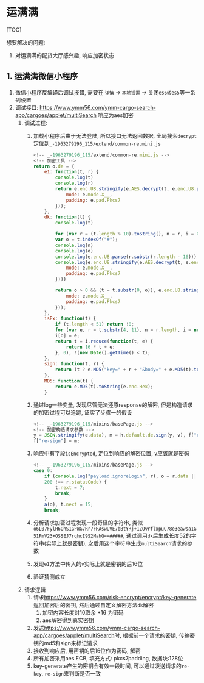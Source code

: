 # 运满满

[TOC]

想要解决的问题:

1. 对运满满的配货大厅感兴趣, 响应加密状态

## 1. 运满满微信小程序

1. 微信小程序反编译后调试报错, 需要在 `详情` -> `本地设置` -> 关闭`es6转es5`等一系列设置
2. 调试接口: <https://www.ymm56.com/ymm-cargo-search-app/cargoes/applet/multiSearch> 响应为aes加密
    1. 调试过程:
        1. 加载小程序后由于无法登陆, 所以接口无法返回数据, 全局搜索`decrypt`定位到`_-1963279196_115/extend/common-re.mini.js`

            ```js
            <!-- _-1963279196_115/extend/common-re.mini.js -->
            <!-- 加密工具 -->
            return o.de = {
                e1: function(t, r) {
                    console.log(t)
                    console.log(r)
                    return e.enc.U8.stringify(e.AES.decrypt(t, e.enc.U8.parse(r.substr(r.length - 16)), {
                        mode: e.mode.X__,
                        padding: e.pad.Pkcs7
                    }));
                },
                dk: function(t) {
                    console.log(t)

                    for (var r = (t.length % 10).toString(), n = r, i = 0; i < 15; i++) n += r;
                    var o = t.indexOf("#");
                    console.log(n)
                    console.log(o)
                    console.log(e.enc.U8.parse(r.substr(r.length - 16)))
                    console.log(e.enc.U8.stringify(e.AES.decrypt(t, e.enc.U8.parse(n), {
                        mode: e.mode.X__,
                        padding: e.pad.Pkcs7
                    })))

                    return o > 0 && (t = t.substr(0, o)), e.enc.U8.stringify(e.AES.decrypt(t, e.enc.U8.parse(n), {
                        mode: e.mode.X__,
                        padding: e.pad.Pkcs7
                    }));
                },
                isEx: function(t) {
                    if (t.length < 51) return !0;
                    for (var e, r = t.substr(4, 11), n = r.length, i = new Array(n), o = 0; o < n; o++) (e = r.charCodeAt(o)) >= 48 && e < 58 ? e -= 48 : e = (223 & e) - 65 + 10, 
                    i[o] = e;
                    return t = i.reduce(function(t, e) {
                        return 16 * t + e;
                    }, 0), !(new Date().getTime() < t);
                },
                sign: function(t, r) {
                    return (t ? e.MD5("key=" + r + "&body=" + e.MD5(t).toString(e.enc.Hex)) : e.MD5("key=" + r + "&body=")).toString(e.enc.Hex);
                },
                MD5: function(t) {
                    return e.MD5(t).toString(e.enc.Hex);
                }
            ```

        2. 通过log一些变量, 发现尽管无法还原response的解密, 但是构造请求的加密过程可以追踪, 证实了步骤一的假设

            ```js
            <!-- _-1963279196_115/mixins/basePage.js -->
            <!-- 加密构造请求参数 -->
            y = JSON.stringify(e.data), m = h.default.de.sign(y, v), f["re-key"] = h.default.de.MD5(v), 
            f["re-sign"] = m;
            ```

        3. 响应中有字段`isEncrypted`, 定位到响应的解密位置, v应该就是密码

            ```js
            <!-- _-1963279196_115/mixins/basePage.js -->
            case 0:
                if (console.log("payload.ignoreLogin", r), o = r.data || {}, e.isEncrypt && o.isEncrypted && (o = JSON.parse(h.default.de.e1(o.data, v))), 
                200 !== r.statusCode) {
                    t.next = 7;
                    break;
                }
                a(o), t.next = 15;
                break;
            ```

        4. 分析请求加密过程发现一段奇怪的字符串, 类似 `o6L07FylH6OhS1GFWG7Rr7FRAswUVE7bBtYRj+1ZOvrflxpuC78e3eawsa1G51FmV23+OSSEJ7rqhcI9S2MahQ==#####`, 通过调用`dk`后生成长度52的字符串(实际上就是密钥), 之后用这个字符串生成`multiSearch`请求的参数
        5. 发现`e1`方法中传入的`v`实际上就是密钥的后16位
        6. 验证猜测成立
    2. 请求逻辑
        1. 请求<https://www.ymm56.com/risk-encrypt/encrypt/key-generate> 返回加密后的密钥, 然后通过自定义解密方法`dk`解密
            1. 加密内容长度对10取余 *16 为密码
            2. aes解密得到真实密钥
        2. 发送<https://www.ymm56.com/ymm-cargo-search-app/cargoes/applet/multiSearch>时, 根据前一个请求的密钥, 传输密钥的md5和sign来标记请求
        3. 接收到响应后, 用密钥的后16位作为密码, 解密
        4. 所有加密采用aes.ECB, 填充方式: pkcs7padding, 数据块:128位
        5. key-generate产生的密钥会有效一段时间, 可以通过发送请求的`re-key`, `re-sign`来判断是否一致
